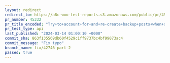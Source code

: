 ```yaml
---
layout: redirect
redirect_to: https://a8c-woo-test-reports.s3.amazonaws.com/public/pr/45332/api/index.html
pr_number: 45332
pr_title_encoded: "Try+to+account+for+and+re-create+backup+posts+when+syncing+orders"
pr_test_type: api
last_published: "2024-03-14 01:00:10 +0000"
commit_sha: 863f135569db60f4529c1ff9737bc4bf99073ac4
commit_message: "Fix typo"
branch_name: fix/42746-part-2
passed: true
---
```

